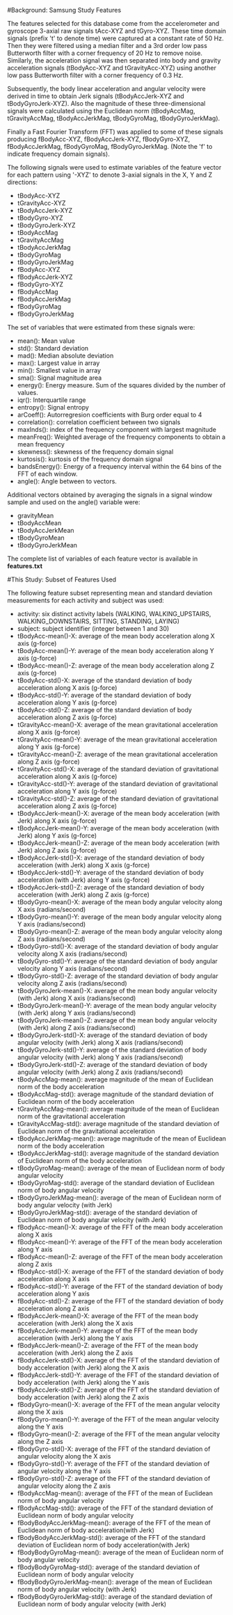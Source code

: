 #Background: Samsung Study Features 

The features selected for this database come from the accelerometer and gyroscope 3-axial raw signals tAcc-XYZ and tGyro-XYZ. These time domain signals (prefix 't' to denote time) were captured at a constant rate of 50 Hz. Then they were filtered using a median filter and a 3rd order low pass Butterworth filter with a corner frequency of 20 Hz to remove noise. Similarly, the acceleration signal was then separated into body and gravity acceleration signals (tBodyAcc-XYZ and tGravityAcc-XYZ) using another low pass Butterworth filter with a corner frequency of 0.3 Hz. 

Subsequently, the body linear acceleration and angular velocity were derived in time to obtain Jerk signals (tBodyAccJerk-XYZ and tBodyGyroJerk-XYZ). Also the magnitude of these three-dimensional signals were calculated using the Euclidean norm (tBodyAccMag, tGravityAccMag, tBodyAccJerkMag, tBodyGyroMag, tBodyGyroJerkMag). 

Finally a Fast Fourier Transform (FFT) was applied to some of these signals producing fBodyAcc-XYZ, fBodyAccJerk-XYZ, fBodyGyro-XYZ, fBodyAccJerkMag, fBodyGyroMag, fBodyGyroJerkMag. (Note the 'f' to indicate frequency domain signals). 

The following signals were used to estimate variables of the feature vector for each pattern using '-XYZ' to denote 3-axial signals in the X, Y and Z directions:

* tBodyAcc-XYZ
* tGravityAcc-XYZ
* tBodyAccJerk-XYZ
* tBodyGyro-XYZ
* tBodyGyroJerk-XYZ
* tBodyAccMag
* tGravityAccMag
* tBodyAccJerkMag
* tBodyGyroMag
* tBodyGyroJerkMag
* fBodyAcc-XYZ
* fBodyAccJerk-XYZ
* fBodyGyro-XYZ
* fBodyAccMag
* fBodyAccJerkMag
* fBodyGyroMag
* fBodyGyroJerkMag

The set of variables that were estimated from these signals were: 

* mean(): Mean value
* std(): Standard deviation
* mad(): Median absolute deviation 
* max(): Largest value in array
* min(): Smallest value in array
* sma(): Signal magnitude area
* energy(): Energy measure. Sum of the squares divided by the number of values. 
* iqr(): Interquartile range 
* entropy(): Signal entropy
* arCoeff(): Autorregresion coefficients with Burg order equal to 4
* correlation(): correlation coefficient between two signals
* maxInds(): index of the frequency component with largest magnitude
* meanFreq(): Weighted average of the frequency components to obtain a mean frequency
* skewness(): skewness of the frequency domain signal 
* kurtosis(): kurtosis of the frequency domain signal 
* bandsEnergy(): Energy of a frequency interval within the 64 bins of the FFT of each window.
* angle(): Angle between to vectors.

Additional vectors obtained by averaging the signals in a signal window sample and used on the angle() variable were:

* gravityMean
* tBodyAccMean
* tBodyAccJerkMean
* tBodyGyroMean
* tBodyGyroJerkMean

The complete list of variables of each feature vector is available in **features.txt**

#This Study: Subset of Features Used

The following feature subset representing mean and standard deviation measurements for each activity and subject was used:

* activity: six distinct activity labels (WALKING, WALKING_UPSTAIRS, WALKING_DOWNSTAIRS, SITTING, STANDING, LAYING)
* subject: subject identifier (integer between 1 and 30)
* tBodyAcc-mean()-X: average of the mean body acceleration along X axis (g-force)
* tBodyAcc-mean()-Y: average of the mean body acceleration along Y axis (g-force)
* tBodyAcc-mean()-Z: average of the mean body acceleration along Z axis (g-force)
* tBodyAcc-std()-X: average of the standard deviation of body acceleration along X axis (g-force)
* tBodyAcc-std()-Y: average of the standard deviation of body acceleration along Y axis (g-force)
* tBodyAcc-std()-Z: average of the standard deviation of body acceleration along Z axis (g-force)
* tGravityAcc-mean()-X: average of the mean gravitational acceleration along X axis (g-force)
* tGravityAcc-mean()-Y: average of the mean gravitational acceleration along Y axis (g-force)
* tGravityAcc-mean()-Z: average of the mean gravitational acceleration along Z axis (g-force)
* tGravityAcc-std()-X: average of the standard deviation of gravitational acceleration along X axis (g-force)
* tGravityAcc-std()-Y: average of the standard deviation of gravitational acceleration along Y axis (g-force)
* tGravityAcc-std()-Z: average of the standard deviation of gravitational acceleration along Z axis (g-force)
* tBodyAccJerk-mean()-X: average of the mean body acceleration (with Jerk) along X axis (g-force)
* tBodyAccJerk-mean()-Y: average of the mean body acceleration (with Jerk) along Y axis (g-force)
* tBodyAccJerk-mean()-Z: average of the mean body acceleration (with Jerk) along Z axis (g-force)
* tBodyAccJerk-std()-X: average of the standard deviation of body acceleration (with Jerk) along X axis (g-force)
* tBodyAccJerk-std()-Y: average of the standard deviation of body acceleration (with Jerk) along Y axis (g-force)
* tBodyAccJerk-std()-Z: average of the standard deviation of body acceleration (with Jerk) along Z axis (g-force)
* tBodyGyro-mean()-X: average of the mean body angular velocity along X axis (radians/second)
* tBodyGyro-mean()-Y: average of the mean body angular velocity along Y axis (radians/second)
* tBodyGyro-mean()-Z: average of the mean body angular velocity along Z axis (radians/second)
* tBodyGyro-std()-X: average of the standard deviation of body angular velocity along X axis (radians/second)
* tBodyGyro-std()-Y: average of the standard deviation of body angular velocity along Y axis (radians/second)
* tBodyGyro-std()-Z: average of the standard deviation of body angular velocity along Z axis (radians/second)
* tBodyGyroJerk-mean()-X: average of the mean body angular velocity (with Jerk) along X axis (radians/second)
* tBodyGyroJerk-mean()-Y: average of the mean body angular velocity (with Jerk) along Y axis (radians/second)
* tBodyGyroJerk-mean()-Z: average of the mean body angular velocity (with Jerk) along Z axis (radians/second)
* tBodyGyroJerk-std()-X: average of the standard deviation of body angular velocity (with Jerk) along X axis (radians/second)
* tBodyGyroJerk-std()-Y: average of the standard deviation of body angular velocity (with Jerk) along Y axis (radians/second)
* tBodyGyroJerk-std()-Z: average of the standard deviation of body angular velocity (with Jerk) along Z axis (radians/second)
* tBodyAccMag-mean(): average magnitude of the mean of Euclidean norm of the body acceleration
* tBodyAccMag-std(): average magnitude of the standard deviation of Euclidean norm of the body acceleration
* tGravityAccMag-mean(): average magnitude of the mean of Euclidean norm of the gravitational acceleration
* tGravityAccMag-std(): average magnitude of the standard deviation of Euclidean norm of the gravitational acceleration
* tBodyAccJerkMag-mean(): average magnitude of the mean of Euclidean norm of the body acceleration
* tBodyAccJerkMag-std(): average magnitude of the standard deviation of Euclidean norm of the body acceleration
* tBodyGyroMag-mean(): average of the mean of Euclidean norm of body angular velocity
* tBodyGyroMag-std(): average of the standard deviation of Euclidean norm of body angular velocity
* tBodyGyroJerkMag-mean(): average of the mean of Euclidean norm of body angular velocity (with Jerk)
* tBodyGyroJerkMag-std(): average of the standard deviation of Euclidean norm of body angular velocity (with Jerk)
* fBodyAcc-mean()-X: average of the FFT of the mean body acceleration along X axis
* fBodyAcc-mean()-Y: average of the FFT of the mean body acceleration along Y axis
* fBodyAcc-mean()-Z: average of the FFT of the mean body acceleration along Z axis
* fBodyAcc-std()-X: average of the FFT of the standard deviation of body acceleration along X axis
* fBodyAcc-std()-Y: average of the FFT of the standard deviation of body acceleration along Y axis
* fBodyAcc-std()-Z: average of the FFT of the standard deviation of body acceleration along Z axis
* fBodyAccJerk-mean()-X: average of the FFT of the mean body acceleration (with Jerk) along the X axis
* fBodyAccJerk-mean()-Y: average of the FFT of the mean body acceleration (with Jerk) along the Y axis
* fBodyAccJerk-mean()-Z: average of the FFT of the mean body acceleration (with Jerk) along the Z axis
* fBodyAccJerk-std()-X:  average of the FFT of the standard deviation of body acceleration (with Jerk) along the X axis
* fBodyAccJerk-std()-Y: average of the FFT of the standard deviation of body acceleration (with Jerk) along the Y axis
* fBodyAccJerk-std()-Z: average of the FFT of the standard deviation of body acceleration (with Jerk) along the Z axis
* fBodyGyro-mean()-X: average of the FFT of the mean  angular velocity along the X axis
* fBodyGyro-mean()-Y: average of the FFT of the mean  angular velocity along the Y axis 
* fBodyGyro-mean()-Z: average of the FFT of the mean  angular velocity along the Z axis
* fBodyGyro-std()-X: average of the FFT of the standard deviation of angular velocity along the X axis
* fBodyGyro-std()-Y: average of the FFT of the standard deviation of angular velocity along the Y axis
* fBodyGyro-std()-Z: average of the FFT of the standard deviation of angular velocity along the Z axis
* fBodyAccMag-mean(): average of the FFT of the mean of Euclidean norm of body angular velocity
* fBodyAccMag-std(): average of the FFT of the standard deviation of Euclidean norm of body angular velocity
* fBodyBodyAccJerkMag-mean(): average of the FFT of the mean of Euclidean norm of body acceleration(with Jerk)
* fBodyBodyAccJerkMag-std(): average of the FFT of the standard deviation of Euclidean norm of body acceleration(with Jerk)
* fBodyBodyGyroMag-mean(): average of the mean of Euclidean norm of body angular velocity
* fBodyBodyGyroMag-std(): average of the standard deviation of Euclidean norm of body angular velocity
* fBodyBodyGyroJerkMag-mean(): average of the mean of Euclidean norm of body angular velocity (with Jerk)
* fBodyBodyGyroJerkMag-std(): average of the standard deviation of Euclidean norm of body angular velocity (with Jerk)

